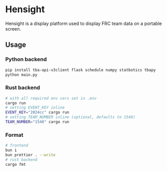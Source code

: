 # Hensight

Hensight is a display platform used to display FRC team data on a portable screen.

## Usage

### Python backend

```bash
pip install tba-api-v3client flask schedule numpy statbotics tbapy
python main.py
```

### Rust backend

```bash
# with all required env vars set in .env
cargo run
# setting EVENT_KEY inline
EVENT_KEY="2024cc" cargo run
# setting TEAM_NUMBER inline (optional, defaults to 1540)
TEAM_NUMBER="1540" cargo run
```

### Format

```bash
# frontend
bun i
bun prettier . --write
# rust backend
cargo fmt
```
